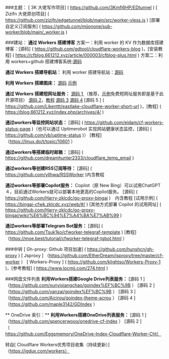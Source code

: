 ###主题：
 [ 3K 大佬写作项目] ( https://github.com/3Kmfi6HP/EDtunnel )
 [ Zizifn 大佬原创项目] ( https://github.com/zizifn/edgetunnel/blob/main/src/worker-vless.js )
 [部署自定义订阅服务] ( https://github.com/mjjonone/sub-worker/blob/main/_worker.js )

###建站：
**通过 Workers 搭建博客**
方案一：利用 worker 的 KV 作为数据库搭建博客：[源码] ( https://github.com/gdtool/cloudflare-workers-blog )，[安装教程] ( https://cfblog.661212.xyz/article/000003/cfblog-plus.html )
方案二：利用 workers+github 搭建博客系统:[源码](https://github.com/kasuganosoras/cloudflare-worker-blog)

**通过 Workers 搭建导航站：**
利用 worker 搭建导航站：[源码](https://github.com/sleepwood/CF-Worker-Dir)

**利用 Workers 搭建图床：**
[源码](https://github.com/iiop123/workers-image-hosting)
[示例](https://img.231516.xyz/ ) 

**通过 Workers 搭建短网址服务：**
[源码 1 ](https://github.com/igengdu/short/)（推荐，[示例](https://d.igdu.xyz/ )免费短网址服务即是基于此开源项目）
[源码 2](https://github.com/crazypeace/Url-Shorten-Worker)，[教程](https://zelikk.blogspot.com/2022/07/url-shorten-worker-hide-tutorial.html)
[源码 3](https://github.com/xyTom/Url-Shorten-Worker/)
[源码 4](https://github.com/Closty/duanwangzhi)
[源码 5 ] ( https://github.com/Likenttt/eastlake-cloudflare-worker-short-url )，[教程] ( https://blog.661212.xyz/index.php/archives/4/ )

**通过workers等监控网站状态：**
[源码] ( https://github.com/eidam/cf-workers-status-page )（也可以通过 Uptimerobot 实现网站健康状态监控，[源码] ( https://github.com/yb/uptime-status )）
[教程] （https://linux.do/t/topic/10601 ）

**通过workers等搭建临时邮箱：**
[源码] ( https://github.com/dreamhunter2333/cloudflare_temp_email )

**通过workers等创建RSS订阅等待：**
[源码] ( https://github.com/yllhwa/RSSWorker )内含教程

**通过workers等部署Copilot服务：**
Copilot（原 New Bing）可以试用ChatGPT４，目前通过Workers就可以部署本地更高的Copilot服务。
[源码] ( https://github.com/Harry-zklcdc/go-proxy-bingai )　内含教程
[试用示例] ( https://bingai-cfwk.zklcdc.xyz/web/#/ )
[其他方式部署 Copilot 的试用网址] ( https://github.com/Harry-zklcdc/go-proxy-bingai/wiki/%E6%BC%94%E7%A4%BA%E7%AB%99 )

**通过workers等部署Telegram Bot服务：**
[源码] ( https://github.com/Tsuk1ko/cfworker-telegraf-template ) 
[教程] （https://moe.best/tutorial/cfworker-telegraf-tgbot.html ）

###中转
[ Gh-proxy: Github 项目加速] ( https://github.com/hunshcn/gh-proxy )
[ Jsproxy ] （https://github.com/EtherDream/jsproxy/tree/master/cf-worker ）
[ Workers-Proxy ] ( https://github.com/klightso/Workers-Proxy-1 )，[参考教程] ( https://www.locmjj.com/274.html )

###网盘文件列表
**利用Workers搭建Google Drive列表服务：**
[源码 1 ] （https://github.com/xunyixiangchao/goindex%EF%BC%9B ）
[源码 2 ] （https://github.com/yanzai/goindex%EF%BC%9B ）
[源码 3 ] （https://github.com/Aicirou/goindex-theme-acrou ）
[源码 4 ] （https://github.com/maple3142/GDIndex ）

** OneDrive 索引：**
 **利用Workers搭建OneDrive列表服务：**
[源码 1 ] （https://github.com/spencerwooo/onedrive-cf-index ）
[源码 2 ]（https://github.com/Eggsmemory/OneDrive-Index-Cloudflare-Worker-Cht）

转自[ Cloudflare Workers优秀项目收集（持续更新）]（https://igdux.com/workers）
